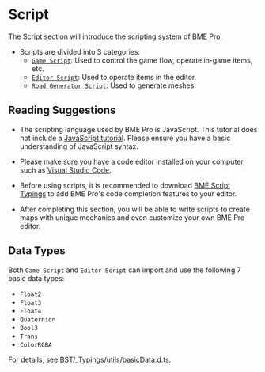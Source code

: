 # Script

The Script section will introduce the scripting system of BME Pro.

- Scripts are divided into 3 categories:
  - [`Game Script`](game): Used to control the game flow, operate in-game items, etc.
  - [`Editor Script`](editor): Used to operate items in the editor.
  - [`Road Generator Script`](roadGenerator): Used to generate meshes.

## Reading Suggestions

- The scripting language used by BME Pro is JavaScript. This tutorial does not include a [JavaScript tutorial](https://developer.mozilla.org/en-US/docs/Web/JavaScript). Please ensure you have a basic understanding of JavaScript syntax.

- Please make sure you have a code editor installed on your computer, such as [Visual Studio Code](https://code.visualstudio.com/).

- Before using scripts, it is recommended to download [BME Script Typings](https://github.com/Withered-Flower-0422/BST) to add BME Pro's code completion features to your editor.

- After completing this section, you will be able to write scripts to create maps with unique mechanics and even customize your own BME Pro editor.

## Data Types

Both `Game Script` and `Editor Script` can import and use the following 7 basic data types:

- `Float2`
- `Float3`
- `Float4`
- `Quaternion`
- `Bool3`
- `Trans`
- `ColorRGBA`

For details, see [BST/\_Typings/utils/basicData.d.ts](https://github.com/Withered-Flower-0422/BST/blob/main/_Typings/utils/basicData.d.ts).
